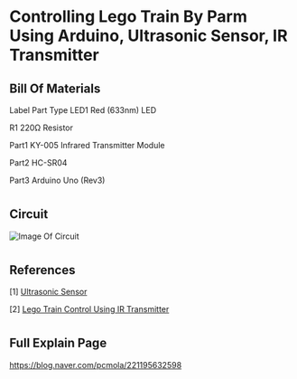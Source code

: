
# Controlling Lego Train By Parm Using Arduino, Ultrasonic Sensor, IR Transmitter

## Bill Of Materials

Label	Part Type
LED1	Red (633nm) LED

R1	220Ω Resistor

Part1	KY-005 Infrared Transmitter Module

Part2	HC-SR04

Part3	Arduino Uno (Rev3)

#
## Circuit

![Image Of Circuit](https://postfiles.pstatic.net/MjAxODAxMjhfMjU2/MDAxNTE3MTQzMzE0NjY0.ObJ_yzonmjms6rYkYa6D2IxF6ExJidwVvMqaHuxaN4Mg.6nCN68do3mgKZBFYy87F6WVF2WtZrbAKVazigQcaFJEg.PNG.pcmola/%ED%9A%8C%EB%A1%9C%EB%8F%84_bb.png?type=w773)


#
## References
[1] [Ultrasonic Sensor](http://mechasolutionwiki.com/index.php?title=HC-SR04_%EC%B4%88%EC%9D%8C%ED%8C%8C_%EA%B1%B0%EB%A6%AC%EC%84%BC%EC%84%9C)

[2] [Lego Train Control Using IR Transmitter](https://github.com/jurriaan/Arduino-PowerFunctions)


#
## Full Explain Page
https://blog.naver.com/pcmola/221195632598
